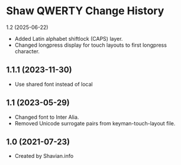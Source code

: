Shaw QWERTY Change History
====================

1.2 (2025-06-22)
* Added Latin alphabet shiftlock (CAPS) layer.
* Changed longpress display for touch layouts to first longpress character.

1.1.1 (2023-11-30)
----------------
* Use shared font instead of local

1.1 (2023-05-29)
----------------
* Changed font to Inter Alia.
* Removed Unicode surrogate pairs from keyman-touch-layout file.

1.0 (2021-07-23)
----------------
* Created by Shavian.info
